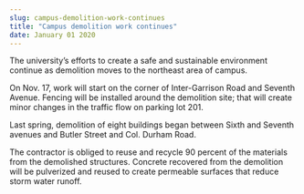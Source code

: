 ```yaml
---
slug: campus-demolition-work-continues
title: "Campus demolition work continues"
date: January 01 2020
---
```


 
<p>
  The university’s efforts to create a safe and sustainable environment continue
  as demolition moves to the northeast area of campus.
</p>
<p>
  On Nov. 17, work will start on the corner of Inter&#45;Garrison Road and
  Seventh Avenue. Fencing will be installed around the demolition site; that
  will create minor changes in the traffic flow on parking lot 201.
</p>
<p>
  Last spring, demolition of eight buildings began between Sixth and Seventh
  avenues and Butler Street and Col. Durham Road.
</p>
<p>
  The contractor is obliged to reuse and recycle 90 percent of the materials
  from the demolished structures. Concrete recovered from the demolition will be
  pulverized and reused to create permeable surfaces that reduce storm water
  runoff.
</p>
 
